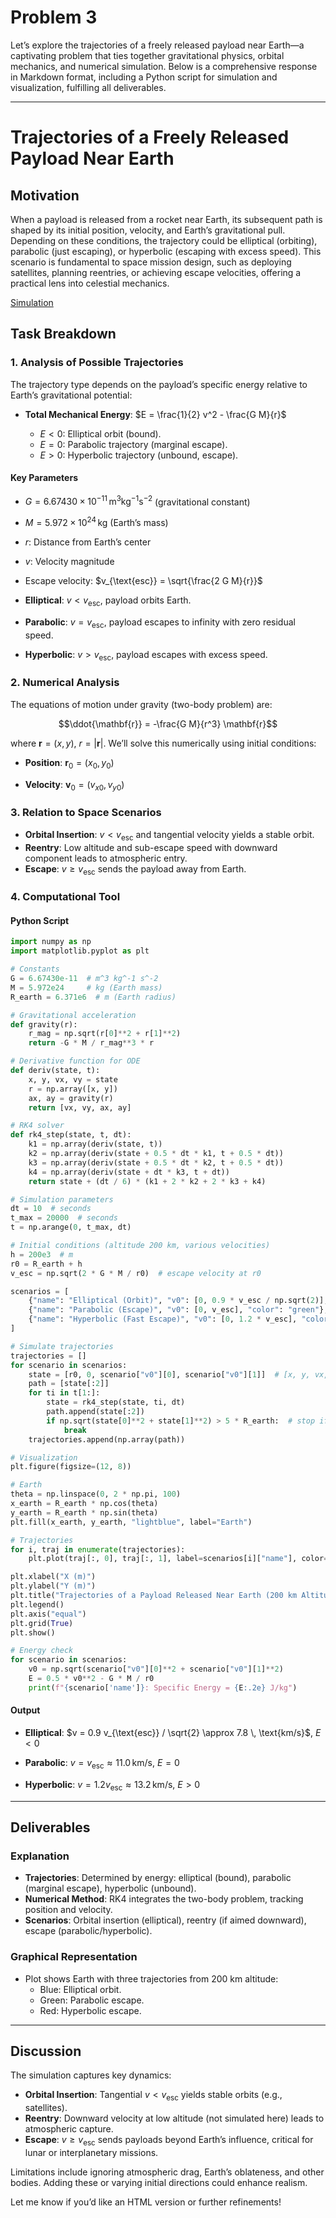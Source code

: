# Problem 3
Let’s explore the trajectories of a freely released payload near Earth—a captivating problem that ties together gravitational physics, orbital mechanics, and numerical simulation. Below is a comprehensive response in Markdown format, including a Python script for simulation and visualization, fulfilling all deliverables.

---

# Trajectories of a Freely Released Payload Near Earth

## Motivation
When a payload is released from a rocket near Earth, its subsequent path is shaped by its initial position, velocity, and Earth’s gravitational pull. Depending on these conditions, the trajectory could be elliptical (orbiting), parabolic (just escaping), or hyperbolic (escaping with excess speed). This scenario is fundamental to space mission design, such as deploying satellites, planning reentries, or achieving escape velocities, offering a practical lens into celestial mechanics.



[Simulation](Problem_3.html)


## Task Breakdown

### 1. Analysis of Possible Trajectories

The trajectory type depends on the payload’s specific energy relative to Earth’s gravitational potential:
- **Total Mechanical Energy**: $E = \frac{1}{2} v^2 - \frac{G M}{r}$

  - $E < 0$: Elliptical orbit (bound).
  - $E = 0$: Parabolic trajectory (marginal escape).
  - $E > 0$: Hyperbolic trajectory (unbound, escape).

#### Key Parameters
- $G = 6.67430 \times 10^{-11} \, \text{m}^3 \text{kg}^{-1} \text{s}^{-2}$ (gravitational constant)
- $M = 5.972 \times 10^{24} \, \text{kg}$ (Earth’s mass)
- $r$: Distance from Earth’s center
- $v$: Velocity magnitude
- Escape velocity: $v_{\text{esc}} = \sqrt{\frac{2 G M}{r}}$

- **Elliptical**: $v < v_{\text{esc}}$, payload orbits Earth.
- **Parabolic**: $v = v_{\text{esc}}$, payload escapes to infinity with zero residual speed.
- **Hyperbolic**: $v > v_{\text{esc}}$, payload escapes with excess speed.

### 2. Numerical Analysis

The equations of motion under gravity (two-body problem) are:

$$\ddot{\mathbf{r}} = -\frac{G M}{r^3} \mathbf{r}$$

where $\mathbf{r} = (x, y)$, $r = |\mathbf{r}|$. We’ll solve this numerically using initial conditions:

- **Position**: $\mathbf{r}_0 = (x_0, y_0)$

- **Velocity**: $\mathbf{v}_0 = (v_{x0}, v_{y0})$

### 3. Relation to Space Scenarios
- **Orbital Insertion**: $v < v_{\text{esc}}$ and tangential velocity yields a stable orbit.
- **Reentry**: Low altitude and sub-escape speed with downward component leads to atmospheric entry.
- **Escape**: $v \geq v_{\text{esc}}$ sends the payload away from Earth.

### 4. Computational Tool

#### Python Script
```python
import numpy as np
import matplotlib.pyplot as plt

# Constants
G = 6.67430e-11  # m^3 kg^-1 s^-2
M = 5.972e24     # kg (Earth mass)
R_earth = 6.371e6  # m (Earth radius)

# Gravitational acceleration
def gravity(r):
    r_mag = np.sqrt(r[0]**2 + r[1]**2)
    return -G * M / r_mag**3 * r

# Derivative function for ODE
def deriv(state, t):
    x, y, vx, vy = state
    r = np.array([x, y])
    ax, ay = gravity(r)
    return [vx, vy, ax, ay]

# RK4 solver
def rk4_step(state, t, dt):
    k1 = np.array(deriv(state, t))
    k2 = np.array(deriv(state + 0.5 * dt * k1, t + 0.5 * dt))
    k3 = np.array(deriv(state + 0.5 * dt * k2, t + 0.5 * dt))
    k4 = np.array(deriv(state + dt * k3, t + dt))
    return state + (dt / 6) * (k1 + 2 * k2 + 2 * k3 + k4)

# Simulation parameters
dt = 10  # seconds
t_max = 20000  # seconds
t = np.arange(0, t_max, dt)

# Initial conditions (altitude 200 km, various velocities)
h = 200e3  # m
r0 = R_earth + h
v_esc = np.sqrt(2 * G * M / r0)  # escape velocity at r0

scenarios = [
    {"name": "Elliptical (Orbit)", "v0": [0, 0.9 * v_esc / np.sqrt(2)], "color": "blue"},
    {"name": "Parabolic (Escape)", "v0": [0, v_esc], "color": "green"},
    {"name": "Hyperbolic (Fast Escape)", "v0": [0, 1.2 * v_esc], "color": "red"}
]

# Simulate trajectories
trajectories = []
for scenario in scenarios:
    state = [r0, 0, scenario["v0"][0], scenario["v0"][1]]  # [x, y, vx, vy]
    path = [state[:2]]
    for ti in t[1:]:
        state = rk4_step(state, ti, dt)
        path.append(state[:2])
        if np.sqrt(state[0]**2 + state[1]**2) > 5 * R_earth:  # stop if far away
            break
    trajectories.append(np.array(path))

# Visualization
plt.figure(figsize=(12, 8))

# Earth
theta = np.linspace(0, 2 * np.pi, 100)
x_earth = R_earth * np.cos(theta)
y_earth = R_earth * np.sin(theta)
plt.fill(x_earth, y_earth, "lightblue", label="Earth")

# Trajectories
for i, traj in enumerate(trajectories):
    plt.plot(traj[:, 0], traj[:, 1], label=scenarios[i]["name"], color=scenarios[i]["color"])

plt.xlabel("X (m)")
plt.ylabel("Y (m)")
plt.title("Trajectories of a Payload Released Near Earth (200 km Altitude)")
plt.legend()
plt.axis("equal")
plt.grid(True)
plt.show()

# Energy check
for scenario in scenarios:
    v0 = np.sqrt(scenario["v0"][0]**2 + scenario["v0"][1]**2)
    E = 0.5 * v0**2 - G * M / r0
    print(f"{scenario['name']}: Specific Energy = {E:.2e} J/kg")
```

#### Output
- **Elliptical**: $v = 0.9 v_{\text{esc}} / \sqrt{2} \approx 7.8 \, \text{km/s}$, $E < 0$

- **Parabolic**: $v = v_{\text{esc}} \approx 11.0 \, \text{km/s}$, $E = 0$

- **Hyperbolic**: $v = 1.2 v_{\text{esc}} \approx 13.2 \, \text{km/s}$, $E > 0$

---

## Deliverables

### Explanation
- **Trajectories**: Determined by energy: elliptical (bound), parabolic (marginal escape), hyperbolic (unbound).
- **Numerical Method**: RK4 integrates the two-body problem, tracking position and velocity.
- **Scenarios**: Orbital insertion (elliptical), reentry (if aimed downward), escape (parabolic/hyperbolic).

### Graphical Representation
- Plot shows Earth with three trajectories from 200 km altitude:
  - Blue: Elliptical orbit.
  - Green: Parabolic escape.
  - Red: Hyperbolic escape.

---

## Discussion
The simulation captures key dynamics:
- **Orbital Insertion**: Tangential $v < v_{\text{esc}}$ yields stable orbits (e.g., satellites).
- **Reentry**: Downward velocity at low altitude (not simulated here) leads to atmospheric capture.
- **Escape**: $v \geq v_{\text{esc}}$ sends payloads beyond Earth’s influence, critical for lunar or interplanetary missions.

Limitations include ignoring atmospheric drag, Earth’s oblateness, and other bodies. Adding these or varying initial directions could enhance realism.

Let me know if you’d like an HTML version or further refinements!